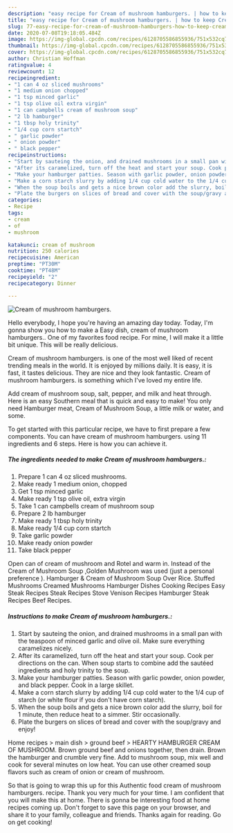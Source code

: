 ```yaml
---
description: "easy recipe for Cream of mushroom hamburgers. | how to keep Cream of mushroom hamburgers."
title: "easy recipe for Cream of mushroom hamburgers. | how to keep Cream of mushroom hamburgers."
slug: 77-easy-recipe-for-cream-of-mushroom-hamburgers-how-to-keep-cream-of-mushroom-hamburgers
date: 2020-07-08T19:18:05.484Z
image: https://img-global.cpcdn.com/recipes/6128705586855936/751x532cq70/cream-of-mushroom-hamburgers-recipe-main-photo.jpg
thumbnail: https://img-global.cpcdn.com/recipes/6128705586855936/751x532cq70/cream-of-mushroom-hamburgers-recipe-main-photo.jpg
cover: https://img-global.cpcdn.com/recipes/6128705586855936/751x532cq70/cream-of-mushroom-hamburgers-recipe-main-photo.jpg
author: Christian Hoffman
ratingvalue: 4
reviewcount: 12
recipeingredient:
- "1 can 4 oz sliced mushrooms"
- "1 medium onion chopped"
- "1 tsp minced garlic"
- "1 tsp olive oil extra virgin"
- "1 can campbells cream of mushroom soup"
- "2 lb hamburger"
- "1 tbsp holy trinity"
- "1/4 cup corn startch"
- " garlic powder"
- " onion powder"
- " black pepper"
recipeinstructions:
- "Start by sauteing the onion, and drained mushrooms in a small pan with the teaspoon of minced garlic and olive oil. Make sure everything caramelizes nicely."
- "After its caramelized, turn off the heat and start your soup. Cook per directions on the can. When soup starts to combine add the sautéed ingredients and holy trinity to the soup."
- "Make your hamburger patties. Season with garlic powder, onion powder, and black pepper. Cook in a large skillet."
- "Make a corn starch slurry by adding 1/4 cup cold water to the 1/4 cup of starch (or white flour if you don&#39;t have corn starch)."
- "When the soup boils and gets a nice brown color add the slurry, boil for 1 minute, then reduce heat to a simmer. Stir occasionally."
- "Plate the burgers on slices of bread and cover with the soup/gravy and enjoy!"
categories:
- Recipe
tags:
- cream
- of
- mushroom

katakunci: cream of mushroom 
nutrition: 250 calories
recipecuisine: American
preptime: "PT30M"
cooktime: "PT48M"
recipeyield: "2"
recipecategory: Dinner

---
```



![Cream of mushroom hamburgers.](https://img-global.cpcdn.com/recipes/6128705586855936/751x532cq70/cream-of-mushroom-hamburgers-recipe-main-photo.jpg)

Hello everybody, I hope you're having an amazing day today. Today, I'm gonna show you how to make a Easy dish, cream of mushroom hamburgers.. One of my favorites food recipe. For mine, I will make it a little bit unique. This will be really delicious.

Cream of mushroom hamburgers. is one of the most well liked of recent trending meals in the world. It is enjoyed by millions daily. It is easy, it is fast, it tastes delicious. They are nice and they look fantastic. Cream of mushroom hamburgers. is something which I've loved my entire life.

Add cream of mushroom soup, salt, pepper, and milk and heat through. Here is an easy Southern meal that is quick and easy to make! You only need Hamburger meat, Cream of Mushroom Soup, a little milk or water, and some.


To get started with this particular recipe, we have to first prepare a few components. You can have cream of mushroom hamburgers. using 11 ingredients and 6 steps. Here is how you can achieve it.

<!--inarticleads1-->

##### The ingredients needed to make Cream of mushroom hamburgers.:

1. Prepare 1 can 4 oz sliced mushrooms.
1. Make ready 1 medium onion, chopped
1. Get 1 tsp minced garlic
1. Make ready 1 tsp olive oil, extra virgin
1. Take 1 can campbells cream of mushroom soup
1. Prepare 2 lb hamburger
1. Make ready 1 tbsp holy trinity
1. Make ready 1/4 cup corn startch
1. Take  garlic powder
1. Make ready  onion powder
1. Take  black pepper


Open can of cream of mushroom and Rotel and warm in. Instead of the Cream of Mushroom Soup ,Golden Mushroom was used (just a personal preference ). Hamburger &amp; Cream of Mushroom Soup Over Rice. Stuffed Mushrooms Creamed Mushrooms Hamburger Dishes Cooking Recipes Easy Steak Recipes Steak Recipes Stove Venison Recipes Hamburger Steak Recipes Beef Recipes. 

<!--inarticleads2-->

##### Instructions to make Cream of mushroom hamburgers.:

1. Start by sauteing the onion, and drained mushrooms in a small pan with the teaspoon of minced garlic and olive oil. Make sure everything caramelizes nicely.
1. After its caramelized, turn off the heat and start your soup. Cook per directions on the can. When soup starts to combine add the sautéed ingredients and holy trinity to the soup.
1. Make your hamburger patties. Season with garlic powder, onion powder, and black pepper. Cook in a large skillet.
1. Make a corn starch slurry by adding 1/4 cup cold water to the 1/4 cup of starch (or white flour if you don&#39;t have corn starch).
1. When the soup boils and gets a nice brown color add the slurry, boil for 1 minute, then reduce heat to a simmer. Stir occasionally.
1. Plate the burgers on slices of bread and cover with the soup/gravy and enjoy!


Home recipes &gt; main dish &gt; ground beef &gt; HEARTY HAMBURGER CREAM OF MUSHROOM. Brown ground beef and onions together, then drain. Brown the hamburger and crumble very fine. Add to mushroom soup, mix well and cook for several minutes on low heat. You can use other creamed soup flavors such as cream of onion or cream of mushroom. 

So that is going to wrap this up for this Authentic food cream of mushroom hamburgers. recipe. Thank you very much for your time. I am confident that you will make this at home. There is gonna be interesting food at home recipes coming up. Don't forget to save this page on your browser, and share it to your family, colleague and friends. Thanks again for reading. Go on get cooking!
